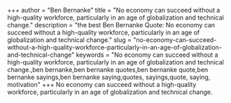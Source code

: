 +++
author = "Ben Bernanke"
title = "No economy can succeed without a high-quality workforce, particularly in an age of globalization and technical change."
description = "the best Ben Bernanke Quote: No economy can succeed without a high-quality workforce, particularly in an age of globalization and technical change."
slug = "no-economy-can-succeed-without-a-high-quality-workforce-particularly-in-an-age-of-globalization-and-technical-change"
keywords = "No economy can succeed without a high-quality workforce, particularly in an age of globalization and technical change.,ben bernanke,ben bernanke quotes,ben bernanke quote,ben bernanke sayings,ben bernanke saying,quotes, sayings,quote, saying, motivation"
+++
No economy can succeed without a high-quality workforce, particularly in an age of globalization and technical change.
